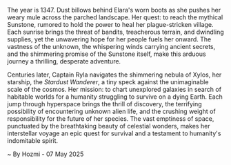 
The year is 1347.  Dust billows behind Elara's worn boots as she pushes her weary mule across the parched landscape.  Her quest: to reach the mythical Sunstone, rumored to hold the power to heal her plague-stricken village.  Each sunrise brings the threat of bandits, treacherous terrain, and dwindling supplies, yet the unwavering hope for her people fuels her onward.  The vastness of the unknown, the whispering winds carrying ancient secrets, and the shimmering promise of the Sunstone itself, make this arduous journey a thrilling, desperate adventure.

Centuries later, Captain Ryla navigates the shimmering nebula of Xylos, her starship, the *Stardust Wanderer*, a tiny speck against the unimaginable scale of the cosmos.  Her mission: to chart unexplored galaxies in search of habitable worlds for a humanity struggling to survive on a dying Earth.  Each jump through hyperspace brings the thrill of discovery, the terrifying possibility of encountering unknown alien life, and the crushing weight of responsibility for the future of her species.  The vast emptiness of space, punctuated by the breathtaking beauty of celestial wonders, makes her interstellar voyage an epic quest for survival and a testament to humanity's indomitable spirit.

~ By Hozmi - 07 May 2025
